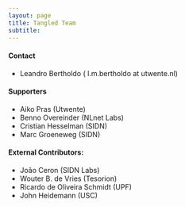 ```yaml
---
layout: page
title: Tangled Team
subtitle:  
---
```


#### Contact 
* Leandro Bertholdo ( l.m.bertholdo at utwente.nl)

#### Supporters 
* Aiko Pras (Utwente)
* Benno Overeinder (NLnet Labs)
* Cristian Hesselman (SIDN)
* Marc Groeneweg (SIDN)

#### External Contributors:
* Jo&atilde;o  Ceron (SIDN Labs)
* Wouter B. de Vries (Tesorion)
* Ricardo de Oliveira Schmidt (UPF)
* John Heidemann (USC)

